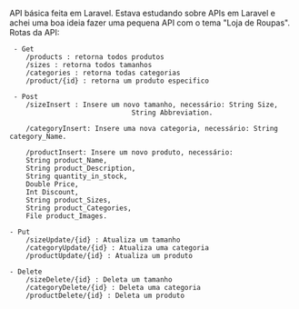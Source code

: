 API básica feita em Laravel. Estava estudando sobre APIs em Laravel e achei uma boa ideia fazer uma pequena API com o tema "Loja de Roupas".
Rotas da API:

	 - Get
		/products : retorna todos produtos
		/sizes : retorna todos tamanhos
		/categories : retorna todas categorias
		/product/{id} : retorna um produto especifico
	
	 - Post
		/sizeInsert : Insere um novo tamanho, necessário: String Size,
								  String Abbreviation.
											   
		/categoryInsert: Insere uma nova categoria, necessário: String category_Name.
		
		/productInsert: Insere um novo produto, necessário: 
		String product_Name,
		String product_Description,
		String quantity_in_stock,
		Double Price,
		Int Discount,
		String product_Sizes,
		String product_Categories,
		File product_Images.
	
	- Put
		/sizeUpdate/{id} : Atualiza um tamanho
		/categoryUpdate/{id} : Atualiza uma categoria
		/productUpdate/{id} : Atualiza um produto
	
	- Delete
		/sizeDelete/{id} : Deleta um tamanho
		/categoryDelete/{id} : Deleta uma categoria
		/productDelete/{id} : Deleta um produto
